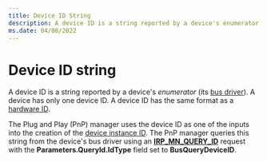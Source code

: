 ```yaml
---
title: Device ID String
description: A device ID is a string reported by a device's enumerator. A device has only one device ID. A device ID has the same format as a hardware ID.
ms.date: 04/08/2022
---
```


# Device ID string

A device ID is a string reported by a device's *enumerator* (its [bus driver](../kernel/bus-drivers.md)). A device has only one device ID. A device ID has the same format as a [hardware ID](hardware-ids.md).

The Plug and Play (PnP) manager uses the device ID as one of the inputs into the creation of the [device instance ID](device-instance-ids.md). The PnP manager queries this string from the device's bus driver using an [**IRP_MN_QUERY_ID**](../kernel/irp-mn-query-id.md) request with the **Parameters.QueryId.IdType** field set to **BusQueryDeviceID**.
